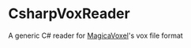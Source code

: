 # CsharpVoxReader
A generic C# reader for [MagicaVoxel](https://ephtracy.github.io/)'s vox file format
